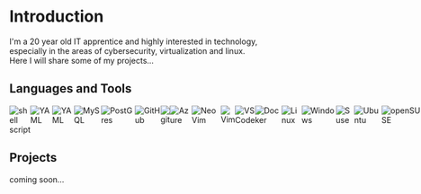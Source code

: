 Introduction
============

I'm a 20 year old IT apprentice and highly interested in technology, especially in the areas of cybersecurity, virtualization and linux.  
Here I will share some of my projects...


## Languages and Tools
<div style="display: flex;">
<img alt="shell script" src="https://img.shields.io/badge/shell_script-%23121011.svg?style=for-the-badge&logo=gnu-bash&logoColor=white">
<img alt="YAML" src="https://img.shields.io/badge/yaml-%23ffffff.svg?style=for-the-badge&logo=yaml&logoColor=151515">
<img alt="YAML" src="https://img.shields.io/badge/ansible-%231A1918.svg?style=for-the-badge&logo=ansible&logoColor=white">
<img alt="MySQL" src="https://img.shields.io/badge/MySQL-005C84?style=for-the-badge&logo=mysql&logoColor=white">
<img alt="PostGres" src="https://img.shields.io/badge/postgres-%23316192.svg?style=for-the-badge&logo=postgresql&logoColor=white">
<img alt="GitHub" src="https://img.shields.io/badge/github-%23121011.svg?style=for-the-badge&logo=github&logoColor=white" />
<img alt="git" src="https://img.shields.io/badge/-Git-F05032?&style=for-the-badge&logo=git&logoColor=white" />
<img alt="Azure" src="https://img.shields.io/static/v1?style=for-the-badge&message=Microsoft+Azure&color=0078D4&logo=Microsoft+Azure&logoColor=FFFFFF&label=" />
<img alt="NeoVim" src="https://img.shields.io/badge/NeoVim-%2357A143.svg?&style=for-the-badge&logo=neovim&logoColor=white">
<img alt="Vim" src="https://img.shields.io/badge/-Vim-019833?&logo=Vim&style=for-the-badge" />
<img alt="VS Code" src="https://img.shields.io/static/v1?style=for-the-badge&message=VS+Code&color=007ACC&logo=Visual+Studio+Code&logoColor=FFFFFF&label=">
<img alt="Docker" src="https://img.shields.io/badge/-Docker-46a2f1?&style=for-the-badge&logo=docker&logoColor=white" />
<img alt="Linux" src="https://img.shields.io/badge/Linux-FCC624?style=for-the-badge&logo=linux&logoColor=black">
<img alt="Windows" src="https://img.shields.io/badge/Windows-0078D6?style=for-the-badge&logo=windows&logoColor=white">
<img alt="Suse" src="https://img.shields.io/badge/SUSE-0C322C?style=for-the-badge&logo=SUSE&logoColor=white">
<img alt="Ubuntu" src="https://img.shields.io/badge/Ubuntu-E95420?style=for-the-badge&logo=ubuntu&logoColor=white">
<img alt="openSUSE" src="https://img.shields.io/badge/openSUSE-%2364B345?style=for-the-badge&logo=openSUSE&logoColor=white">
<img alt="openSUSE" src="https://img.shields.io/badge/Red%20Hat-EE0000?style=for-the-badge&logo=redhat&logoColor=white">
<img alt="Prometheus" src="https://img.shields.io/badge/Prometheus-E6522C?style=for-the-badge&logo=Prometheus&logoColor=white">
<img alt="Grafana" src="https://img.shields.io/badge/grafana-%23F46800.svg?style=for-the-badge&logo=grafana&logoColor=white">
<img alt="Nginx" src="https://img.shields.io/badge/nginx-%23009639.svg?style=for-the-badge&logo=nginx&logoColor=white">
</div>


## Projects
coming soon...
